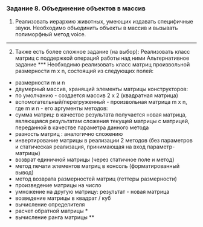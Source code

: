 ### Задание 8. Объединение объектов в массив
1. Реализовать иерархию животных, умеющих издавать специфичные звуки. Необходимо объединить объекты в массив и вызывать полиморфный метод voice.

---
2. Также есть более сложное задание (на выбор):
Реализовать класс матриц с поддержкой операций работы над ними
Альтернативное задание ***
Необходимо реализовать класс матриц произвольной размерности m x n, 
состоящий из следующих полей:
- размерности m и n
- двумерный массив, хранящий элементы матрицы
конструкторов:
- по умолчанию - создается массив 2 x 2 (квадратная матрица)
- вспомогательный/перегруженный - произвольная матрица m x n, где m и n - его аргументы
методов:
- сумма матриц: в качестве результата получается новая матрица, являющаяся результатам 
сложения текущей матрицы с матрицей, переданной в качестве параметра данного метода
- разность матриц : аналогично сложению
- инвертирование матрицы в реализации 2 методов (без параметров и статическая реализация, 
принимающая на вход параметр-матрицы)
- возврат единичной матрицы (через статичное поле и метод)
- метод печати элементов матриц в консоль (форматированный вывод)
- метод возврата размерностей матриц (геттеры размерности)
- произведение матрицы на число
- умножение на другую матрицу: результат - новая матрица
- возведение матрицы в квадрат / куб
- вычисление определителя
- расчет обратной матрицы *
- вычисление ранга матрицы **
